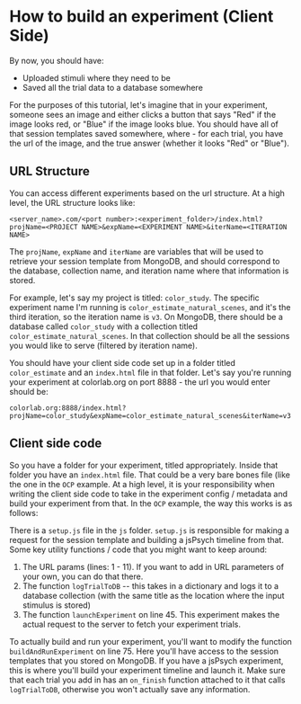# How to build an experiment (Client Side)

By now, you should have:

- Uploaded stimuli where they need to be
- Saved all the trial data to a database somewhere

For the purposes of this tutorial, let's imagine that in your experiment, someone sees an image and either clicks a button that says "Red" if the image looks red, or "Blue" if the image looks blue. You should have all of that session templates saved somewhere, where - for each trial, you have the url of the image, and the true answer (whether it looks "Red" or "Blue").

## URL Structure

You can access different experiments based on the url structure. At a high level, the URL structure looks like:

```
<server_name>.com/<port number>:<experiment_folder>/index.html?projName=<PROJECT NAME>&expName=<EXPERIMENT NAME>&iterName=<ITERATION NAME>
```

The `projName`, `expName` and `iterName` are variables that will be used to retrieve your session template from MongoDB, and should correspond to the
database, collection name, and iteration name where that information is stored.

For example, let's say my project is titled: `color_study`. The specific experiment name I'm running is `color_estimate_natural_scenes`, and it's the
third iteration, so the iteration name is `v3`. On MongoDB, there should be a database called `color_study` with a collection titled `color_estimate_natural_scenes`. In that collection should be all the sessions you would like to serve (filtered by iteration name).

You should have your client side code set up in a folder titled `color_estimate` and an `index.html` file in that folder. Let's say you're running your experiment at colorlab.org on port 8888 - the url you would enter should be:

```
colorlab.org:8888/index.html?projName=color_study&expName=color_estimate_natural_scenes&iterName=v3
```

## Client side code

So you have a folder for your experiment, titled appropriately. Inside that folder you have an `index.html` file. That could be a very bare bones file (like the one in the `OCP` example. At a high level, it is your responsibility when writing the client side code to take in the experiment config / metadata and build your experiment from that. In the `OCP` example, the way this works is as follows:

There is a `setup.js` file in the `js` folder. `setup.js` is responsible for making a request for the session template and building a jsPsych timeline from that. Some key utility functions / code that you might want to keep around:

1. The URL params (lines: 1 - 11). If you want to add in URL parameters of your own, you can do that there.
2. The function `logTrialToDB` -- this takes in a dictionary and logs it to a database collection (with the same title as the location where the input stimulus is stored)
3. The function `launchExperiment` on line 45. This experiment makes the actual request to the server to fetch your experiment trials.

To actually build and run your experiment, you'll want to modify the function `buildAndRunExperiment` on line 75. Here you'll have access to the
session templates that you stored on MongoDB. If you have a jsPsych experiment, this is where you'll build your experiment timeline and launch it.
Make sure that each trial you add in has an `on_finish` function attached to it that calls `logTrialToDB`, otherwise you won't actually save any information.

